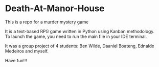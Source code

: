 # Death-At-Manor-House

This is a repo for a murder mystery game

It is a text-based RPG game written in Python using Kanban methodology. 
To launch the game, you need to run the main file in your IDE terminal.

It was a group project of 4 students: Ben Wilde, Daaniel Boateng, Ednaldo Medeiros and myself.

Have fun!!!

